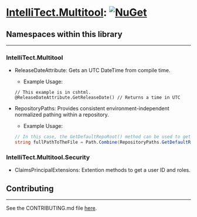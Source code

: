 # [IntelliTect.Multitool](https://www.nuget.org/packages/IntelliTect.Multitool/): [![NuGet](https://img.shields.io/nuget/v/IntelliTect.Multitool.svg)](https://www.nuget.org/packages/IntelliTect.Multitool/)

## Namespaces within this library

-------

### IntelliTect.Multitool

* ReleaseDateAttribute: Gets an UTC DateTime from compile time.
  * Example Usage:

  ```cshtml
  // This example is in cshtml.
  @ReleaseDateAttribute.GetReleaseDate() // Returns a time in UTC
  ```

* RepositoryPaths: Provides consistent environment-independent normalized pathing within a repository.
  * Example Usage:

  ```csharp
  // In this case, the GetDefaultRepoRoot() method can be used to get the root of a repository.
  string fullPathToTheFile = Path.Combine(RepositoryPaths.GetDefaultRepoRoot(), "TheFile.txt");
  ```

### IntelliTect.Multitool.Security

* ClaimsPrincipalExtensions: Extention methods to get a user ID and roles.

## Contributing

-------

See the CONTRIBUTING.md file [here](https://github.com/IntelliTect/Multitool/blob/main/CONTRIBUTING.md).
